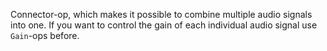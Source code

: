 Connector-op, which makes it possible to combine multiple audio signals into one. If you want to control the gain of each individual audio signal use `Gain`-ops before.
